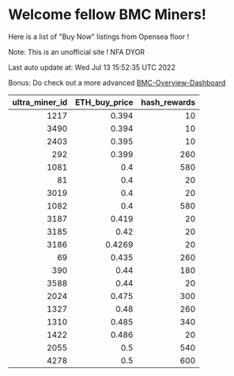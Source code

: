 # Welcome fellow BMC Miners!
Here is a list of "Buy Now" listings from Opensea floor !

Note: This is an unofficial site ! NFA DYOR

Last auto update at: Wed Jul 13 15:52:35 UTC 2022

Bonus: Do check out a more advanced [BMC-Overview-Dashboard](https://dune.com/defifunk/BMC-Overview-Dashboard)


|   ultra_miner_id |   ETH_buy_price |   hash_rewards |
|-----------------:|----------------:|---------------:|
|             1217 |          0.394  |             10 |
|             3490 |          0.394  |             10 |
|             2403 |          0.395  |             10 |
|              292 |          0.399  |            260 |
|             1081 |          0.4    |            580 |
|               81 |          0.4    |             20 |
|             3019 |          0.4    |             20 |
|             1082 |          0.4    |            580 |
|             3187 |          0.419  |             20 |
|             3185 |          0.42   |             20 |
|             3186 |          0.4269 |             20 |
|               69 |          0.435  |            260 |
|              390 |          0.44   |            180 |
|             3588 |          0.44   |             20 |
|             2024 |          0.475  |            300 |
|             1327 |          0.48   |            260 |
|             1310 |          0.485  |            340 |
|             1422 |          0.486  |             20 |
|             2055 |          0.5    |            540 |
|             4278 |          0.5    |            600 |